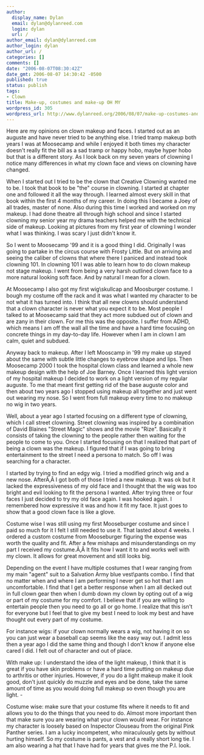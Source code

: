 ```yaml
---
author:
  display_name: Dylan
  email: dylan@dylanreed.com
  login: dylan
  url: /
author_email: dylan@dylanreed.com
author_login: dylan
author_url: /
categories: []
comments: []
date: "2006-08-07T08:30:42Z"
date_gmt: 2006-08-07 14:30:42 -0500
published: true
status: publish
tags:
- Clown
title: Make-up, costumes and make-up OH MY
wordpress_id: 305
wordpress_url: http://www.dylanreed.org/2006/08/07/make-up-costumes-and-make-up-oh-my/
---
```


Here are my opinions on clown makeup and faces. I started out as an auguste and have never tried to be anything else. I tried tramp makeup both years I was at Moosecamp and while I enjoyed it both times my character doesn't really fit the bill as a sad tramp or happy hobo, maybe hyper hobo but that is a different story. As I look back on my seven years of clowning I notice many differences in what my clown face and views on clowning have changed.

When I started out I tried to be the clown that Creative Clowning wanted me to be. I took that book to be "the" course in clowning. I started at chapter one and followed it all the way through. I learned almost every skill in that book within the first 4 months of my career. In doing this I became a Joey of all trades, master of none. Also during this time I worked and worked on my makeup. I had done theatre all through high school and since I started clowning my senior year my drama teachers helped me with the technical side of makeup. Looking at pictures from my first year of clowning I wonder what I was thinking. I was scary I just didn't know it.

So I went to Moosecamp '99 and it is a good thing I did. Originally I was going to partake in the circus course with Frosty Little. But on arriving and seeing the caliber of clowns that where there I paniced and instead took clowning 101. In clowning 101 I was able to learn how to do clown makeup not stage makeup. I went from being a very harsh outlined clown face to a more natural looking soft face. And by natural I mean for a clown.

At Moosecamp I also got my first wig\skullcap and Moosburger costume. I bough my costume off the rack and it was what I wanted my character to be not what it has turned into. I think that all new clowns should understand that a clown character is never what you expect it to be. Most people I talked to at Moosecamp said that they act more subdued out of clown and are zany in their clown. For me this was the opposite. I suffer from ADHD, which means I am off the wall all the time and have a hard time focusing on concrete things in my day-to-day life. However when I am in clown I am calm, quiet and subdued.

Anyway back to makeup. After I left Mooscamp in '99 my make up stayed about the same with subtle little changes to eyebrow shape and lips. Then Moosecamp 2000 I took the hospital clown class and learned a whole new makeup design with the help of Joe Barney. Once I learned this light version of my hospital makeup I decided to work on a light version of my regular auguste. To me that meant first getting rid of the base auguste color and then about two years ago I stopped using makeup all together and just went out wearing my nose. So I went from full makeup every time to no makeup no wig in two years.

Well, about a year ago I started focusing on a different type of clowning, which I call street clowning. Street clowning was inspired by a combination of David Blaines "Street Magic" shows and the movie "Rize". Basically it consists of taking the clowning to the people rather then waiting for the people to come to you. Once I started focusing on that I realized that part of being a clown was the makeup. I figured that if I was going to bring entertainment to the street I need a persona to match. So off I was searching for a character.

I started by trying to find an edgy wig. I tried a modified grinch wig and a new nose. AfterÃ‚Â I got both of those I tried a new makeup. It was ok but it lacked the expressiveness of my old face and I thought that the wig was too bright and evil looking to fit the persona I wanted. After trying three or four faces I just decided to try my old face again. I was hooked again. I remembered how expressive it was and how it fit my face. It just goes to show that a good clown face is like a glove.

Costume wise I was still using my first Mooseburger costume and since I paid so much for it I felt I still needed to use it. That lasted about 4 weeks. I ordered a custom costume from Mooseburger figuring the expense was worth the quality and fit. After a few mishaps and misunderstandings on my part I received my costume.Ã‚Â  It fits how I want it to and works well with my clown. It allows for great movement and still looks big.

Depending on the event I have multiple costumes that I wear ranging from my main "agent" suit to a Salvation Army blue vest\pants combo. I find that no matter when and where I am performing I never get so hot that I am uncomfortable. I find that I get a better response when I am all decked out in full clown gear then when I dumb down my clown by opting out of a wig or part of my costume for my comfort. I believe that if you are willing to entertain people then you need to go all or go home. I realize that this isn't for everyone but I feel that to give my best I need to look my best and have thought out every part of my costume.

For instance wigs: if your clown normally wears a wig, not having it on so you can just wear a baseball cap seems like the easy way out. I admit less then a year ago I did the same thing and though I don't know if anyone else cared I did. I felt out of character and out of place.

With make up: I understand the idea of the light makeup, I think that it is great if you have skin problems or have a hard time putting on makeup due to arthritis or other injuries. However, if you do a light makeup make it look good, don't just quickly do muzzle and eyes and be done, take the same amount of time as you would doing full makeup so even though you are light. -

Costume wise: make sure that your costume fits where it needs to fit and allows you to do the things that you need to do. Almost more important then that make sure you are wearing what your clown would wear. For instance my character is loosely based on Inspector Clouseau from the original Pink Panther series. I am a lucky incompetent, who miraculously gets by without hurting himself. So my costume is pants, a vest and a really short long tie. I am also wearing a hat that I have had for years that gives me the P.I. look.
